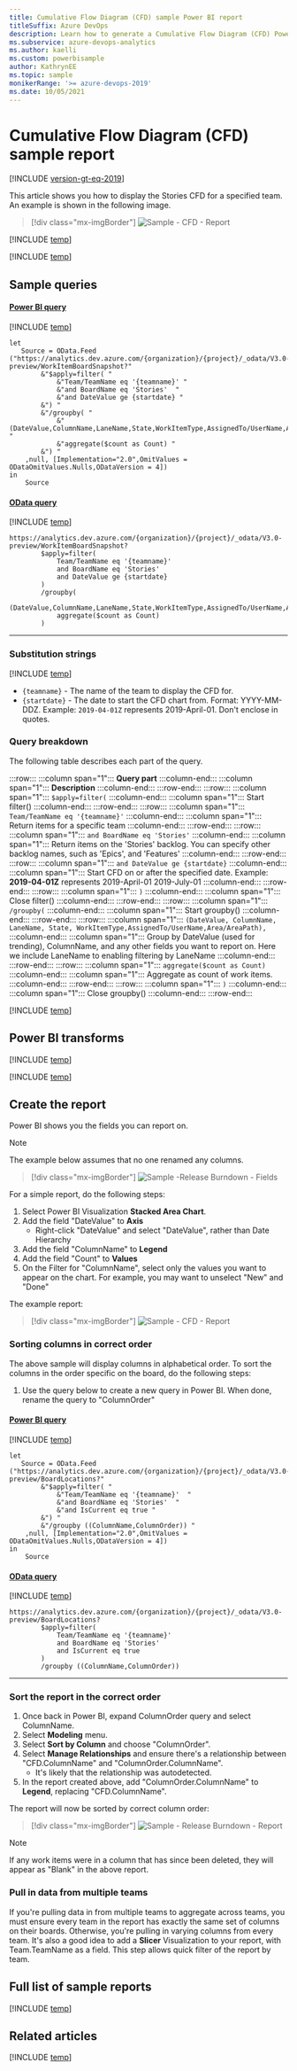 ```yaml
---
title: Cumulative Flow Diagram (CFD) sample Power BI report 
titleSuffix: Azure DevOps
description: Learn how to generate a Cumulative Flow Diagram (CFD) Power BI report.
ms.subservice: azure-devops-analytics
ms.author: kaelli
ms.custom: powerbisample
author: KathrynEE
ms.topic: sample
monikerRange: '>= azure-devops-2019'
ms.date: 10/05/2021
---
```


# Cumulative Flow Diagram (CFD) sample report

[!INCLUDE [version-gt-eq-2019](../../includes/version-gt-eq-2019.md)]

This article shows you how to display the Stories CFD for a specified team. An example is shown in the following image. 

> [!div class="mx-imgBorder"] 
> ![Sample - CFD - Report](media/odatapowerbi-cfd-report.png)

[!INCLUDE [temp](includes/sample-required-reading.md)]

[!INCLUDE [temp](./includes/prerequisites-power-bi.md)]

## Sample queries

#### [Power BI query](#tab/powerbi/)

[!INCLUDE [temp](includes/sample-powerbi-query.md)]

```
let
   Source = OData.Feed ("https://analytics.dev.azure.com/{organization}/{project}/_odata/V3.0-preview/WorkItemBoardSnapshot?"
        &"$apply=filter( "
            &"Team/TeamName eq '{teamname}' "
            &"and BoardName eq 'Stories'  "
            &"and DateValue ge {startdate} "
        &") "
        &"/groupby( "
            &"(DateValue,ColumnName,LaneName,State,WorkItemType,AssignedTo/UserName,Area/AreaPath),  "
            &"aggregate($count as Count) "
        &") "
    ,null, [Implementation="2.0",OmitValues = ODataOmitValues.Nulls,ODataVersion = 4]) 
in
    Source
```

#### [OData query](#tab/odata/)

[!INCLUDE [temp](includes/sample-odata-query.md)]

```
https://analytics.dev.azure.com/{organization}/{project}/_odata/V3.0-preview/WorkItemBoardSnapshot?
        $apply=filter(
            Team/TeamName eq '{teamname}'
            and BoardName eq 'Stories' 
            and DateValue ge {startdate}
        )
        /groupby(
            (DateValue,ColumnName,LaneName,State,WorkItemType,AssignedTo/UserName,Area/AreaPath), 
            aggregate($count as Count)
        )
```
***

### Substitution strings

[!INCLUDE [temp](includes/sample-query-substitutions.md)]
* `{teamname}` - The name of the team to display the CFD for.
* `{startdate}` - The date to start the CFD chart from. Format: YYYY-MM-DDZ. Example: `2019-04-01Z` represents 2019-April-01. Don't enclose in quotes.


### Query breakdown

The following table describes each part of the query.

:::row:::
   :::column span="1":::
   **Query part**
   :::column-end:::
   :::column span="1":::
   **Description**
   :::column-end:::
:::row-end:::
:::row:::
   :::column span="1":::
   `$apply=filter(`
   :::column-end:::
   :::column span="1":::
   Start filter()
   :::column-end:::
:::row-end:::
:::row:::
   :::column span="1":::
   `Team/TeamName eq '{teamname}'`
   :::column-end:::
   :::column span="1":::
   Return items for a specific team
   :::column-end:::
:::row-end:::
:::row:::
   :::column span="1":::
   `and BoardName eq 'Stories'`
   :::column-end:::
   :::column span="1":::
   Return items on the 'Stories' backlog. You can specify other backlog names, such as 'Epics', and 'Features'
   :::column-end:::
:::row-end:::
:::row:::
   :::column span="1":::
   `and DateValue ge {startdate}`
   :::column-end:::
   :::column span="1":::
   Start CFD on or after the specified date. Example: **2019-04-01Z** represents 2019-April-01 2019-July-01
   :::column-end:::
:::row-end:::
:::row:::
   :::column span="1":::
   `)`
   :::column-end:::
   :::column span="1":::
   Close filter()
   :::column-end:::
:::row-end:::
:::row:::
   :::column span="1":::
   `/groupby(`
   :::column-end:::
   :::column span="1":::
   Start groupby()
   :::column-end:::
:::row-end:::
:::row:::
   :::column span="1":::
   `(DateValue, ColumnName, LaneName, State, WorkItemType,AssignedTo/UserName,Area/AreaPath), `
   :::column-end:::
   :::column span="1":::
   Group by DateValue (used for trending), ColumnName, and any other fields you want to report on. Here we include LaneName to enabling filtering by LaneName
   :::column-end:::
:::row-end:::
:::row:::
   :::column span="1":::
   `aggregate($count as Count)`
   :::column-end:::
   :::column span="1":::
   Aggregate as count of work items.
   :::column-end:::
:::row-end:::
:::row:::
   :::column span="1":::
   `)`
   :::column-end:::
   :::column span="1":::
   Close groupby()
   :::column-end:::
:::row-end:::


[!INCLUDE [temp](includes/query-filters-work-items.md)]


## Power BI transforms

[!INCLUDE [temp](includes/sample-expandcolumns.md)]

[!INCLUDE [temp](includes/sample-finish-query.md)]


## Create the report

Power BI shows you the fields you can report on. 

> [!NOTE]   
> The example below assumes that no one renamed any columns. 

> [!div class="mx-imgBorder"] 
> ![Sample -Release Burndown - Fields](media/odatapowerbi-cfd-fields.png)

For a simple report, do the following steps:

1. Select Power BI Visualization **Stacked Area Chart**. 
1. Add the field "DateValue" to **Axis**
    - Right-click "DateValue" and select "DateValue", rather than Date Hierarchy
1. Add the field "ColumnName" to **Legend**
1. Add the field "Count" to **Values**
1. On the Filter for "ColumnName", select only the values you want to appear on the chart. For example, you may want to unselect "New" and "Done"

The example report:

> [!div class="mx-imgBorder"] 
> ![Sample - CFD - Report](media/odatapowerbi-cfd-report.png)

### Sorting columns in correct order

The above sample will display columns in alphabetical order. To sort the columns in the order specific on the board, do the following steps:

1. Use the query below to create a new query in Power BI. When done, rename the query to "ColumnOrder" 

#### [Power BI query](#tab/powerbi/)

[!INCLUDE [temp](includes/sample-powerbi-query.md)]

```
let
   Source = OData.Feed ("https://analytics.dev.azure.com/{organization}/{project}/_odata/V3.0-preview/BoardLocations?"
        &"$apply=filter( "
            &"Team/TeamName eq '{teamname}'  "
            &"and BoardName eq 'Stories'  "
            &"and IsCurrent eq true "
        &") "
        &"/groupby ((ColumnName,ColumnOrder)) "
    ,null, [Implementation="2.0",OmitValues = ODataOmitValues.Nulls,ODataVersion = 4]) 
in
    Source
```

#### [OData query](#tab/odata/)

[!INCLUDE [temp](includes/sample-odata-query.md)]

```
https://analytics.dev.azure.com/{organization}/{project}/_odata/V3.0-preview/BoardLocations?
        $apply=filter(
            Team/TeamName eq '{teamname}' 
            and BoardName eq 'Stories' 
            and IsCurrent eq true
        )
        /groupby ((ColumnName,ColumnOrder))
```
***

### Sort the report in the correct order

1. Once back in Power BI, expand ColumnOrder query and select ColumnName.
1. Select **Modeling** menu.
1. Select **Sort by Column** and choose "ColumnOrder".
1. Select **Manage Relationships** and ensure there's a relationship between "CFD.ColumnName" and "ColumnOrder.ColumnName".
    - It's likely that the relationship was autodetected.
1. In the report created above, add "ColumnOrder.ColumnName" to **Legend**, replacing "CFD.ColumnName".

The report will now be sorted by correct column order:

> [!div class="mx-imgBorder"] 
> ![Sample - Release Burndown - Report](media/odatapowerbi-cfd-report2.png)

> [!NOTE]
> If any work items were in a column that has since been deleted, they will appear as "Blank" in the above report. 

### Pull in data from multiple teams

If you're pulling data in from multiple teams to aggregate across teams, you must ensure every team in the report has exactly the same set of columns on their boards. Otherwise, you're pulling in varying columns from every team. It's also a good idea to add a **Slicer** Visualization to your report, with Team.TeamName as a field. This step allows quick filter of the report by team.


## Full list of sample reports

[!INCLUDE [temp](includes/sample-fulllist.md)]

## Related articles

[!INCLUDE [temp](includes/sample-relatedarticles.md)]
